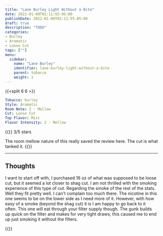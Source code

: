 ```yaml
---
title: "Lane Burley Light Without a Bite"
date: 2022-01-09T02:11:55-05:00
publishDate: 2022-01-09T02:11:55-05:00
draft: true
description: "TODO"
categories:
- Burley
- Aromatic
- Loose Cut
tags: [""]
menu:
  sidebar:
    name: "Lane Burley"
    identifier: lane-burley-light-without-a-bite
    parent: tobacco
    weight: 1
---
```

{{<split 6 6 >}}

```yaml
Tobacco: burley
Style: Aromatic
Room Note: 2 - Mellow
Cut: Loose Cut
Top Flavor: Misc
Flavor Intensity: 2 - Mellow
```
{{<note title="Review">}}
3/5 stars

The room mellow nature of this really saved the review here. The cut is what tanked it.
{{</note>}}

---
## Thoughts
I want to start off with, I purchased 16 oz of what was supposed to be loose cut, but it seemed a lot closer to shag cut. I am not thrilled with the smoking experience of this type of cut. Regarding the smoke of the rest of the stats. Well they fit pretty well. I can't complain too much there. The nicotine in this one seems to be on the lower side as I need more of it. However, with how easy of a smoke (beyond the shag cut) it is I am happy to go back to it often. This one will eat through your filter supply though. The gunk builds up quick on the filter and makes for very tight draws; this caused me to end up just smoking it without the filters.

{{</split>}}
